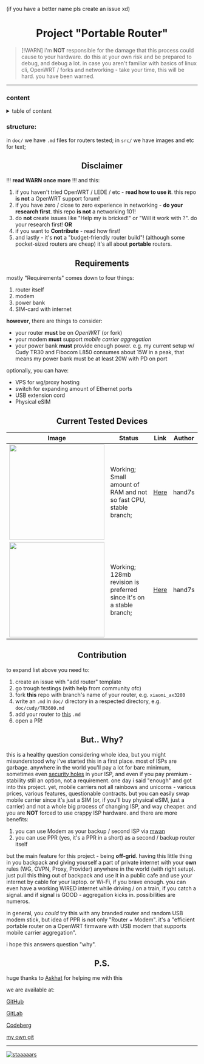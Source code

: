 (if you have a better name pls create an issue xd)
<h1 align="center"> Project "Portable Router" </h1>

> [!WARN] 
> i'm **NOT** responsible for the damage that this process could cause to your hardware. do this at your own risk and be prepared to debug, and debug a lot. in case you aren't familiar with basics of linux cli, OpenWRT / forks and networking - take your time, this will be hard. you have been warned.

---

### content
<details>
<summary> table of content </summary>

1. Disclaimer 
2. Requirements
3. Current tested devices
4. Contribution
5. "But why?" or Reasons
6. P.S.
</details>

### structure:
in `doc/` we have `.md` files for routers tested;
in `src/` we have images and etc for text;

<h2 align="center"> Disclaimer </h2>

!!! **read WARN once more** !!! and this:
1. if you haven't tried OpenWRT / LEDE / etc - **read how to use it**. this repo **is not** a OpenWRT support forum!
2. if you have zero / close to zero experience in networking - **do your research first**. this repo **is not** a networking 101!
3. do **not** create issues like "Help my <routername> is bricked!" or "Will it work with <routername>?". do your research first! **OR**
4. if you want to **Contribute** - read how first! 
5. and lastly - it's **not** a "budget-friendly router build"! (although some pocket-sized routers are cheap) it's all about **portable** routers.  


<h2 align="center"> Requirements </h2>

mostly "Requirements" comes down to four things:
1. router itself 
2. modem 
3. power bank
4. SIM-card with internet

**however**, there are things to consider:
- your router **must** be on *OpenWRT* (or fork)
- your modem **must** support *mobile carrier aggregation*
- your power bank **must** provide enough power. e.g. my current setup w/ Cudy TR30 and Fibocom L850 consumes about 15W in a peak, that means my power bank must be at least 20W with PD on port

optionally, you can have:
- VPS for wg/proxy hosting
- switch for expanding amount of Ethernet ports
- USB extension cord 
- Physical eSIM

<h2 align="center"> Current Tested Devices </h2>

| Image | Status | Link | Author |
| - | - | - | -| 
| <img src="https://www.cudy.com/cdn/shop/files/TR1200.png" width="250">  | Working; Small amount of RAM and not so fast CPU, stable branch; | [Here](./doc/cudy/TR1200.md) | hand7s |
| <img src="https://www.cudy.com/cdn/shop/files/TR3000.png" width="250"> | Working; 128mb revision is preferred since it's on a stable branch; | [Here](./doc/cudy/TR3000.md) | hand7s |

<h2 align="center"> Contribution </h2>

to expand list above you need to:
1. create an issue with "add router" template
2. go trough testings (with help from community ofc)
3. fork **this** repo with branch's name of your router, e.g. `xiaomi_ax3200`
4. write an `.md` in `doc/` directory in a respected directory, e.g. `doc/cudy/TR3600.md` 
5. add your router to [this](./doc/content.md) `.md` 
6. open a PR!

<h2 align="center"> But.. Why? </h2>

this is a healthy question considering whole idea, but you might misunderstood why i've started this in a first place. 
most of ISPs are garbage. anywhere in the world you'll pay a lot for bare minimum, sometimes even [security holes](https://youtu.be/TFolQUeWoog?si=tX3JFeQKcmBawhtt) in your ISP, and even if you pay premium - stability still an option, not a requirement. one day i said "enough" and got into this project.
yet, mobile carriers not all rainbows and unicorns - various prices, various features, questionable contracts. but you can easily swap mobile carrier since it's just a SIM (or, if you'll buy physical eSIM, just a carrier) and not a whole big process of changing ISP, and way cheaper. and you are **NOT** forced to use crappy ISP hardware.
and there are more benefits:
1. you can use Modem as your backup / second ISP via [mwan](https://openwrt.org/docs/guide-user/network/wan/multiwan/mwan3)
2. you can use PPR (yes, it's a PPR in a short) as a second / backup router itself

but the main feature for this project - being **off-grid**. 
having this little thing in you backpack and giving yourself a part of private internet with your **own** rules (WG, OVPN, Proxy, Provider) anywhere in the world (with right setup). just pull this thing out of backpack and use it in a public cafe and use your internet by cable for your laptop. or Wi-Fi, if you brave enough. you can even have a working WIRED internet while driving / on a train, if you catch a signal. and if signal is GOOD - aggregation kicks in. possibilities are numeros.

in general, you *could* try this with any branded router and random USB modem stick, but idea of PPR is not only "Router + Modem". it's a "efficient portable router on a OpenWRT firmware with USB modem that supports mobile carrier aggregation". 

i hope this answers question "why".

<h2 align="center"> P.S. </h2>

huge thanks to [Askhat](https://github.com/Askhalion) for helping me with this

we are available at:

[GitHub](https://github.com/s0me1newithhand7s/ProjectPortableRouter)

[GitLab](https://gitlab.com/s0me1newithhand7s/projectportablerouter)

[Codeberg](https://codeberg.org/s0me1newithhand7s/ProjectPortableRouter)

[my own git](https://git.hand7s.org/s0me1newithhand7s/ProjectPortableRouter)

---

[![staaaaars](https://api.star-history.com/svg?repos=s0me1newithhand7s/PortableRouterProject=Date)](https://www.star-history.com/#s0me1newithhand7s/PortableRouterProject&Date)